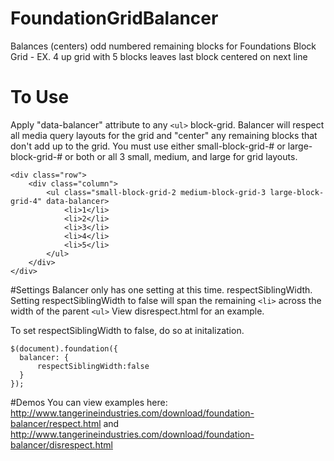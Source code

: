 # FoundationGridBalancer
Balances (centers) odd numbered remaining blocks for Foundations Block Grid - EX. 4 up grid with 5 blocks leaves last block centered on next line

# To Use
Apply "data-balancer" attribute to any ```<ul>``` block-grid.
Balancer will respect all media query layouts for the grid and "center" any remaining blocks that don't add up to the grid.
You must use either small-block-grid-# or large-block-grid-# or both or all 3 small, medium, and large for grid layouts.

```
<div class="row">
	<div class="column">
    	<ul class="small-block-grid-2 medium-block-grid-3 large-block-grid-4" data-balancer>
        	<li>1</li>
            <li>2</li>
            <li>3</li>
            <li>4</li>
            <li>5</li>
        </ul>
    </div>
</div>
```

#Settings
Balancer only has one setting at this time. respectSiblingWidth.
Setting respectSiblingWidth to false will span the remaining ```<li>``` across the width of the parent ```<ul>```
View disrespect.html for an example.

To set respectSiblingWidth to false, do so at initalization.
```
$(document).foundation({
  balancer: {
	  respectSiblingWidth:false
  }
});
```

#Demos
You can view examples here: http://www.tangerineindustries.com/download/foundation-balancer/respect.html and http://www.tangerineindustries.com/download/foundation-balancer/disrespect.html
